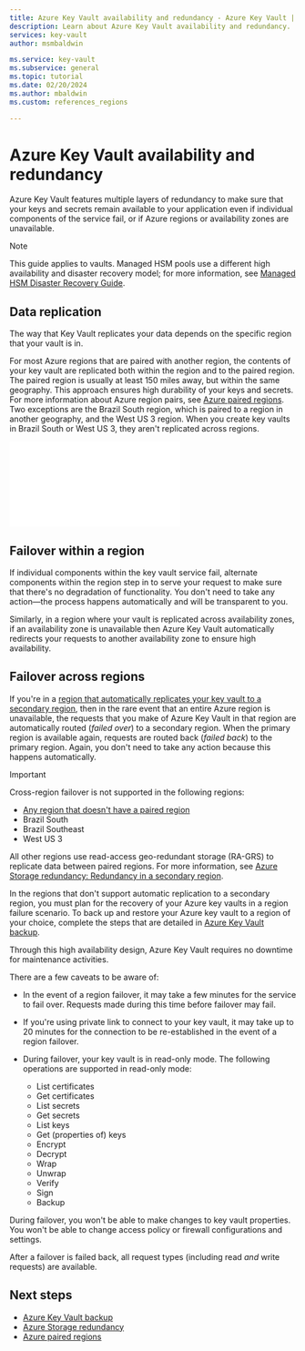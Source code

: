 ```yaml
---
title: Azure Key Vault availability and redundancy - Azure Key Vault | Microsoft Docs
description: Learn about Azure Key Vault availability and redundancy.
services: key-vault
author: msmbaldwin

ms.service: key-vault
ms.subservice: general
ms.topic: tutorial
ms.date: 02/20/2024
ms.author: mbaldwin
ms.custom: references_regions 

---
```

# Azure Key Vault availability and redundancy

Azure Key Vault features multiple layers of redundancy to make sure that your keys and secrets remain available to your application even if individual components of the service fail, or if Azure regions or availability zones are unavailable.

> [!NOTE]
> This guide applies to vaults. Managed HSM pools use a different high availability and disaster recovery model; for more information, see [Managed HSM Disaster Recovery Guide](../managed-hsm/disaster-recovery-guide.md).

## Data replication

The way that Key Vault replicates your data depends on the specific region that your vault is in.

For most Azure regions that are paired with another region, the contents of your key vault are replicated both within the region and to the paired region. The paired region is usually at least 150 miles away, but within the same geography. This approach ensures high durability of your keys and secrets. For more information about Azure region pairs, see [Azure paired regions](../../reliability/cross-region-replication-azure.md). Two exceptions are the Brazil South region, which is paired to a region in another geography, and the West US 3 region. When you create key vaults in Brazil South or West US 3, they aren't replicated across regions.

![Key Vault in non-paired regions guidance](../includes/key-vault-non-paired-regions.md)

## Failover within a region

If individual components within the key vault service fail, alternate components within the region step in to serve your request to make sure that there's no degradation of functionality. You don't need to take any action—the process happens automatically and will be transparent to you.

Similarly, in a region where your vault is replicated across availability zones, if an availability zone is unavailable then Azure Key Vault automatically redirects your requests to another availability zone to ensure high availability.

## Failover across regions

If you're in a [region that automatically replicates your key vault to a secondary region](#data-replication), then in the rare event that an entire Azure region is unavailable, the requests that you make of Azure Key Vault in that region are automatically routed (*failed over*) to a secondary region. When the primary region is available again, requests are routed back (*failed back*) to the primary region. Again, you don't need to take any action because this happens automatically.

> [!IMPORTANT]
> Cross-region failover is not supported in the following regions:
>
> - [Any region that doesn't have a paired region](../../reliability/cross-region-replication-azure.md#regions-with-availability-zones-and-no-region-pair)
> - Brazil South
> - Brazil Southeast
> - West US 3
>
> All other regions use read-access geo-redundant storage (RA-GRS) to replicate data between paired regions. For more information, see [Azure Storage redundancy: Redundancy in a secondary region](../../storage/common/storage-redundancy.md#redundancy-in-a-secondary-region).

In the regions that don't support automatic replication to a secondary region, you must plan for the recovery of your Azure key vaults in a region failure scenario. To back up and restore your Azure key vault to a region of your choice, complete the steps that are detailed in [Azure Key Vault backup](backup.md).

Through this high availability design, Azure Key Vault requires no downtime for maintenance activities.

There are a few caveats to be aware of:

* In the event of a region failover, it may take a few minutes for the service to fail over. Requests made during this time before failover may fail.
* If you're using private link to connect to your key vault, it may take up to 20 minutes for the connection to be re-established in the event of a region failover.
* During failover, your key vault is in read-only mode. The following operations are supported in read-only mode:

  * List certificates
  * Get certificates
  * List secrets
  * Get secrets
  * List keys
  * Get (properties of) keys
  * Encrypt
  * Decrypt
  * Wrap
  * Unwrap
  * Verify
  * Sign
  * Backup

During failover, you won't be able to make changes to key vault properties. You won't be able to change access policy or firewall configurations and settings.

After a failover is failed back, all request types (including read *and* write requests) are available.

## Next steps

- [Azure Key Vault backup](backup.md)
- [Azure Storage redundancy](../managed-hsm/disaster-recovery-guide.md)
- [Azure paired regions](../../availability-zones/cross-region-replication-azure.md)
